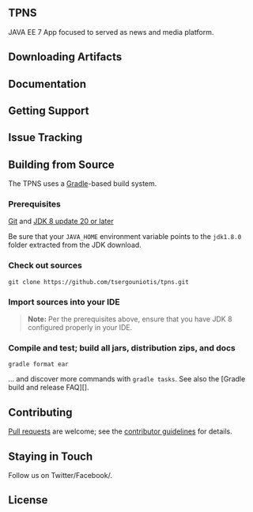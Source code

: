 ## TPNS
JAVA EE 7 App focused to served as news and media platform.


## Downloading Artifacts


## Documentation


## Getting Support

## Issue Tracking


## Building from Source
The TPNS uses a [Gradle][]-based build system.

### Prerequisites

[Git][] and [JDK 8 update 20 or later][JDK8 build]

Be sure that your `JAVA_HOME` environment variable points to the `jdk1.8.0` folder
extracted from the JDK download.

### Check out sources
`git clone https://github.com/tsergouniotis/tpns.git`

### Import sources into your IDE
> **Note:** Per the prerequisites above, ensure that you have JDK 8 configured properly in your IDE.

### Compile and test; build all jars, distribution zips, and docs
`gradle format ear`

... and discover more commands with `gradle tasks`. See also the [Gradle
build and release FAQ][].

## Contributing
[Pull requests][] are welcome; see the [contributor guidelines][] for details.

## Staying in Touch
Follow us on Twitter/Facebook/.

## License


[Gradle]: http://gradle.org
[Git]: http://help.github.com/set-up-git-redirect
[JDK8 build]: http://www.oracle.com/technetwork/java/javase/downloads
[Pull requests]: http://help.github.com/send-pull-requests
[contributor guidelines]: https://www.tpns.com/blob/master/CONTRIBUTING.md
[team members]: https://twitter.com/springframework/lists/team/members


